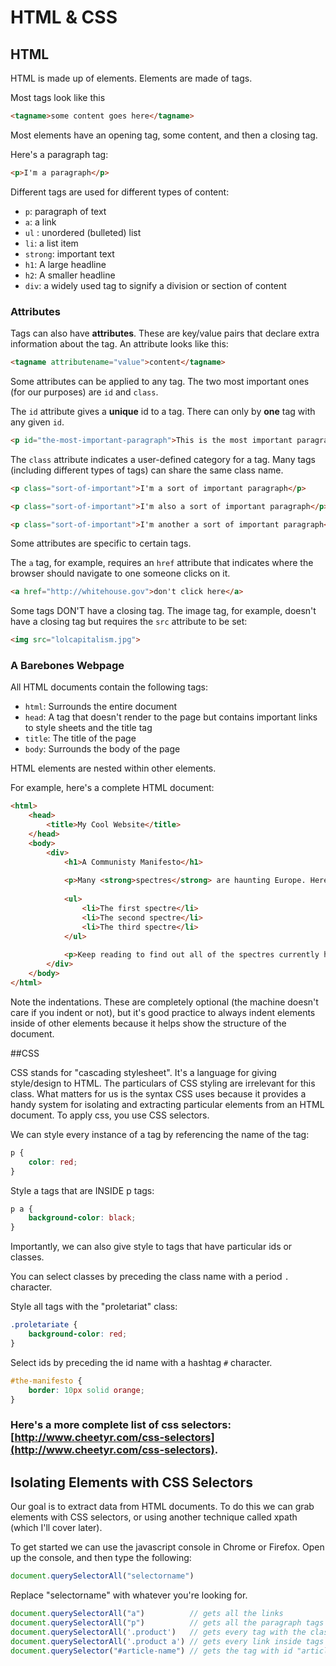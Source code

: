# HTML & CSS


## HTML
HTML is made up of elements. Elements are made of tags. 

Most tags look like this

```html
<tagname>some content goes here</tagname>
```

Most elements have an opening tag, some content, and then a closing tag.

Here's a paragraph tag:

```html
<p>I'm a paragraph</p>
```

Different tags are used for different types of content:

* ```p```: paragraph of text
* ```a```: a link
* ```ul``` : unordered (bulleted) list
* ```li```: a list item
* ```strong```: important text
* ```h1```: A large headline
* ```h2```: A smaller headline
* ```div```: a widely used tag to signify a division or section of content


### Attributes

Tags can also have **attributes**. These are key/value pairs that declare extra information about the tag. An attribute looks like this:

```html
<tagname attributename="value">content</tagname>
```

Some attributes can be applied to any tag. The two most important ones (for our purposes) are ```id``` and ```class```.

The ```id``` attribute gives a **unique** id to a tag. There can only by **one** tag with any given ```id```.

```html
<p id="the-most-important-paragraph">This is the most important paragraph.</p>
```

The ```class``` attribute indicates a user-defined category for a tag. Many tags (including different types of tags) can share the same class name.

```html
<p class="sort-of-important">I'm a sort of important paragraph</p>

<p class="sort-of-important">I'm also a sort of important paragraph</p>

<p class="sort-of-important">I'm another a sort of important paragraph</p>
```


Some attributes are specific to certain tags.

The ```a``` tag, for example, requires an ```href``` attribute that indicates where the browser should navigate to one someone clicks on it.

```html
<a href="http://whitehouse.gov">don't click here</a>
```

Some tags DON'T have a closing tag. The image tag, for example, doesn't have a closing tag but requires the ```src``` attribute to be set:

```html
<img src="lolcapitalism.jpg">
```

### A Barebones Webpage

All HTML documents contain the following tags:

* ```html```: Surrounds the entire document
* ```head```: A tag that doesn't render to the page but contains important links to style sheets and the title tag
* ```title```: The title of the page
* ```body```: Surrounds the body of the page


HTML elements are nested within other elements.

For example, here's a complete HTML document:

```html
<html>
	<head>
		<title>My Cool Website</title>
	</head>
	<body>
		<div>
			<h1>A Communisty Manifesto</h1>
			
			<p>Many <strong>spectres</strong> are haunting Europe. Here are some of them:</p>
			
			<ul>
				<li>The first spectre</li>
				<li>The second spectre</li>
				<li>The third spectre</li>
			</ul>
			
			<p>Keep reading to find out all of the spectres currently haunting Europe!</p>
		</div>
	</body>
</html>
```

Note the indentations. These are completely optional (the machine doesn't care if you indent or not), but it's good practice to always indent elements inside of other elements because it helps show the structure of the document.

##CSS

CSS stands for "cascading stylesheet". It's a language for giving style/design to HTML. The particulars of CSS styling are irrelevant for this class. What matters for us is the syntax CSS uses because it provides a handy system for isolating and extracting particular elements from an HTML document. To apply css, you use CSS selectors.

We can style every instance of a tag by referencing the name of the tag:

```css
p {
	color: red;
}
```

Style a tags that are INSIDE p tags:

```css
p a {
	background-color: black;
}
```

Importantly, we can also give style to tags that have particular ids or classes.

You can select classes by preceding the class name with a period ```.``` character.

Style all tags with the "proletariat" class:

```css
.proletariate {
	background-color: red;
}
```

Select ids by preceding the id name with a hashtag ```#``` character.

```css
#the-manifesto {
	border: 10px solid orange;
}
```

### Here's a more complete list of css selectors: [http://www.cheetyr.com/css-selectors](http://www.cheetyr.com/css-selectors). 


## Isolating Elements with CSS Selectors

Our goal is to extract data from HTML documents. To do this we can grab elements with CSS selectors, or using another technique called xpath (which I'll cover later).

To get started we can use the javascript console in Chrome or Firefox. Open up the console, and then type the following:

```javascript
document.querySelectorAll("selectorname")
```

Replace "selectorname" with whatever you're looking for.

```javascript
document.querySelectorAll("a") 			// gets all the links
document.querySelectorAll("p") 			// gets all the paragraph tags
document.querySelectorAll('.product') 	// gets every tag with the class "product"
document.querySelectorAll('.product a') // gets every link inside tags with the class "product"
document.querySelector("#article-name") // gets the tag with id "article-name"
```








